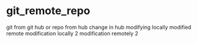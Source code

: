 # git_remote_repo
git from git hub or repo from hub
change in hub
modifying locally
modified remote
modification locally 2
modification remotely 2
